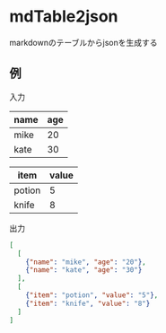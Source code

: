 # mdTable2json
markdownのテーブルからjsonを生成する

## 例
入力

name | age
-----|-----
mike | 20
kate | 30

item   | value
-------|-------
potion | 5
knife  | 8

出力
```json
[
  [
    {"name": "mike", "age": "20"},
    {"name": "kate", "age": "30"}
  ],
  [
    {"item": "potion", "value": "5"},
    {"item": "knife", "value": "8"}
  ]
]
```
